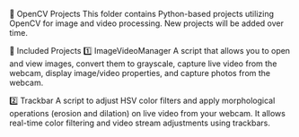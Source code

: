 🎥 OpenCV Projects
This folder contains Python-based projects utilizing OpenCV for image and video processing. New projects will be added over time.

📸 Included Projects
1️⃣ ImageVideoManager
A script that allows you to open and view images, convert them to grayscale, capture live video from the webcam, display image/video properties, and capture photos from the webcam.

2️⃣ Trackbar
A script to adjust HSV color filters and apply morphological operations (erosion and dilation) on live video from your webcam. It allows real-time color filtering and video stream adjustments using trackbars.

